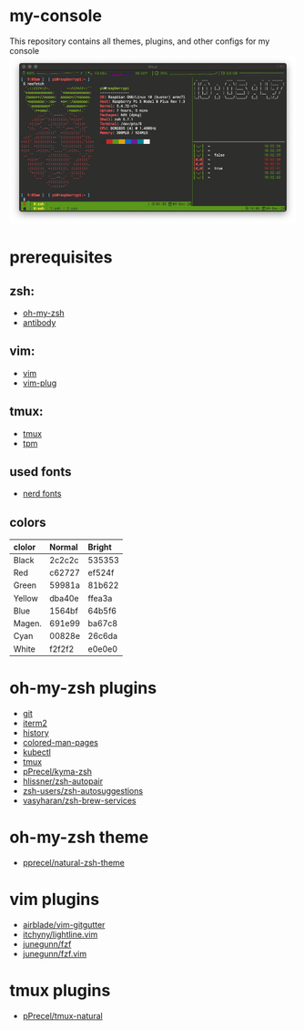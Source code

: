 # my-console
This repository contains all themes, plugins, and other configs for my console
![](my-console.png)
# prerequisites
## zsh:
* [oh-my-zsh](https://github.com/ohmyzsh/ohmyzsh)
* [antibody](https://getantibody.github.io/)

## vim:
* [vim](https://github.com/vim/vim) 
* [vim-plug](https://github.com/junegunn/vim-plug)

## tmux:
* [tmux](https://github.com/tmux/tmux)
* [tpm](https://github.com/tmux-plugins/tpm)

## used fonts
* [nerd fonts](https://github.com/ryanoasis/nerd-fonts)

## colors

| clolor | Normal | Bright |
|:------ |:------ |:------ |
| Black  | 2c2c2c | 535353 |
| Red    | c62727 | ef524f |
| Green  | 59981a | 81b622 |
| Yellow | dba40e | ffea3a |
| Blue   | 1564bf | 64b5f6 |
| Magen. | 691e99 | ba67c8 |
| Cyan   | 00828e | 26c6da |
| White  | f2f2f2 | e0e0e0 |

# oh-my-zsh plugins
* [git](https://github.com/ohmyzsh/ohmyzsh/tree/master/plugins/git)
* [iterm2](https://github.com/ohmyzsh/ohmyzsh/tree/master/plugins/iterm2)
* [history](https://github.com/ohmyzsh/ohmyzsh/tree/master/plugins/history)
* [colored-man-pages](https://github.com/ohmyzsh/ohmyzsh/tree/master/plugins/colored-man-pages)
* [kubectl](https://github.com/ohmyzsh/ohmyzsh/tree/master/plugins/kubectl)
* [tmux](https://github.com/ohmyzsh/ohmyzsh/tree/master/plugins/tmux)
* [pPrecel/kyma-zsh](https://github.com/pPrecel/kyma-zsh)
* [hlissner/zsh-autopair](https://github.com/hlissner/zsh-autopair)
* [zsh-users/zsh-autosuggestions](https://github.com/zsh-users/zsh-autosuggestions)
* [vasyharan/zsh-brew-services](https://github.com/vasyharan/zsh-brew-services)
# oh-my-zsh theme
* [pprecel/natural-zsh-theme](https://github.com/pPrecel/natural-zsh-theme)
# vim plugins
* [airblade/vim-gitgutter](https://github.com/airblade/vim-gitgutter)
* [itchyny/lightline.vim](https://github.com/itchyny/lightline.vim)
* [junegunn/fzf](https://github.com/junegunn/fzf)
* [junegunn/fzf.vim](https://github.com/junegunn/fzf.vim)

# tmux plugins
* [pPrecel/tmux-natural](https://github.com/pPrecel/tmux-natural)